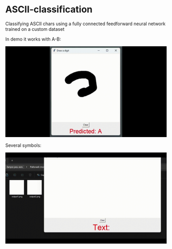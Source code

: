 # ASCII-classification
Classifying ASCII chars using a fully connected feedforward neural network trained on a custom dataset

In demo it works with A-B:

![First test](test.gif)

Several symbols:

![Several symbols](test2.gif)

